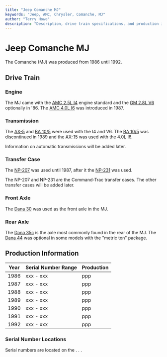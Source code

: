 ```yaml
---
title: "Jeep Comanche MJ"
keywords: "Jeep, AMC, Chrysler, Comanche, MJ"
author: "Terry Howe"
description: "Description, drive train specifications, and production information for the Jeep Comanche MJ"
---
```

# Jeep Comanche MJ

The Comanche (MJ) was produced from 1986 until 1992.

## Drive Train

### Engine

The MJ came with the [AMC 2.5L I4](/engine/factory/amc150.md) engine standard and the [GM 2.8L V6](/engine/factory/gm173.md) optionally in '86. The [AMC 4.0L I6](/engine/factory/amc242.md) was introduced in 1987.

### Transmission

The [AX-5](/transmission/factory/ax5.md) and [BA 10/5](/transmission/factory/ba10.md) were used with the I4 and V6. The [BA 10/5](/transmission/factory/ba10.md) was discontinued in 1989 and the [AX-15](/transmission/factory/ax15.md) was used with the 4.0L I6.

Information on automatic transmissions will be added later.

### Transfer Case

The [NP-207](/xfer/factory/np207.md) was used until 1987, after it the [NP-231](/xfer/factory/np231.md) was used.

The NP-207 and NP-231 are the Command-Trac transfer cases. The other transfer cases will be added later.

### Front Axle

The [Dana 30](/axle/factory/d30.md) was used as the front axle in the MJ.

### Rear Axle

The [Dana 35c](/axle/factory/d35c.md) is the axle most commonly found in the rear of the MJ. The [Dana 44](/axle/factory/d44.md) was optional in some models with the "metric ton" package.

## Production Information

| Year | Serial Number Range | Production |
|------|---------------------|------------|
| 1986 | xxx - xxx           | ppp        |
| 1987 | xxx - xxx           | ppp        |
| 1988 | xxx - xxx           | ppp        |
| 1989 | xxx - xxx           | ppp        |
| 1990 | xxx - xxx           | ppp        |
| 1991 | xxx - xxx           | ppp        |
| 1992 | xxx - xxx           | ppp        |

### Serial Number Locations

Serial numbers are located on the . . .